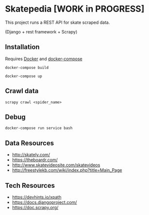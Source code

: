 # Skatepedia [WORK in PROGRESS]



This project runs a REST API for skate scraped data.

(Django + rest framework + Scrapy)


## Installation

Requires [Docker](https://www.docker.com/) and [docker-compose](https://docs.docker.com/compose/)


`docker-compose build`


`docker-compose up`


## Crawl data

`scrapy crawl <spider_name>`


## Debug

`docker-compose run service bash`



## Data Resources

- http://skately.com/
- https://theboardr.com/
- http://www.skatevideosite.com/skatevideos
- http://freestylekb.com/wiki/index.php?title=Main_Page


## Tech Resources

- https://devhints.io/xpath
- https://docs.djangoproject.com/
- https://doc.scrapy.org/
